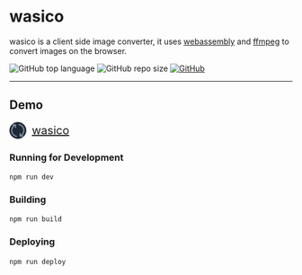 # wasico

wasico is a client side image converter, it uses [webassembly](https://webassembly.org/) and [ffmpeg](https://www.ffmpeg.org) to convert images on the browser.

![GitHub top language](https://img.shields.io/github/languages/top/cccaaannn/wasm-image-converter?color=blue&style=flat-square) ![GitHub repo size](https://img.shields.io/github/repo-size/cccaaannn/wasm-image-converter?color=orange&style=flat-square) [![GitHub](https://img.shields.io/github/license/cccaaannn/wasm-image-converter?color=green&style=flat-square)](https://github.com/cccaaannn/wasm-image-converter/blob/master/LICENSE)

---

## Demo

<a href="https://cccaaannn.github.io/wasm-image-converter/" style="display: flex; align-items: center; gap: 0.5em; font-size: 20px">
    <img 
        src="https://raw.githubusercontent.com/cccaaannn/wasm-image-converter/master/public/icons/icon-500x500.png" 
        width="30px"
     />
    wasico
</a>

### Running for Development
```shell
npm run dev
```

### Building
```shell
npm run build
```

### Deploying
```shell
npm run deploy
```
